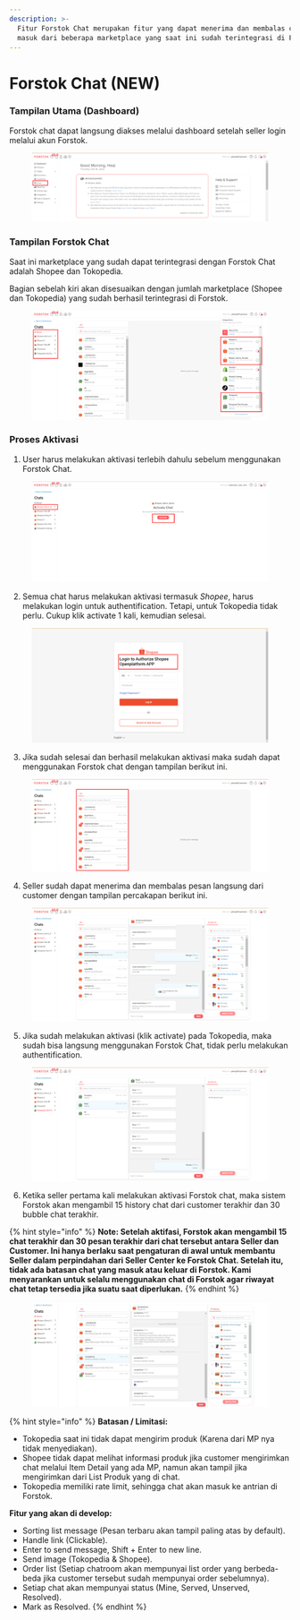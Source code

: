 ```yaml
---
description: >-
  Fitur Forstok Chat merupakan fitur yang dapat menerima dan membalas chat yang
  masuk dari beberapa marketplace yang saat ini sudah terintegrasi di Forstok.
---
```


# Forstok Chat (NEW)

### Tampilan Utama (Dashboard)

Forstok chat dapat langsung diakses melalui dashboard setelah seller login melalui akun Forstok.

<figure><img src="../.gitbook/assets/Screenshot_36.png" alt=""><figcaption></figcaption></figure>

### Tampilan Forstok Chat

Saat ini marketplace yang sudah dapat terintegrasi dengan Forstok Chat adalah Shopee dan Tokopedia.&#x20;

Bagian sebelah kiri akan disesuaikan dengan jumlah marketplace (Shopee dan Tokopedia) yang sudah berhasil terintegrasi di Forstok.

<figure><img src="../.gitbook/assets/Screenshot_37.png" alt=""><figcaption></figcaption></figure>

### Proses Aktivasi

1. User harus melakukan aktivasi terlebih dahulu sebelum menggunakan Forstok Chat.&#x20;

<figure><img src="../.gitbook/assets/Screenshot_38.png" alt=""><figcaption></figcaption></figure>

2. Semua chat harus melakukan aktivasi termasuk _Shopee_, harus melakukan login untuk authentification. Tetapi, untuk Tokopedia tidak perlu. Cukup klik activate 1 kali, kemudian selesai.

<figure><img src="../.gitbook/assets/Screenshot_39.png" alt=""><figcaption></figcaption></figure>

3. Jika sudah selesai dan berhasil melakukan aktivasi maka sudah dapat menggunakan Forstok chat dengan tampilan berikut ini.

<figure><img src="../.gitbook/assets/Screenshot_40.png" alt=""><figcaption></figcaption></figure>

4. Seller sudah dapat menerima dan membalas pesan langsung dari customer dengan tampilan percakapan berikut ini.

<figure><img src="../.gitbook/assets/Screenshot_41.png" alt=""><figcaption></figcaption></figure>

5. Jika sudah melakukan aktivasi (klik activate) pada Tokopedia, maka sudah bisa langsung menggunakan Forstok Chat, tidak perlu melakukan authentification.

<figure><img src="../.gitbook/assets/Screenshot_42.png" alt=""><figcaption></figcaption></figure>

6. Ketika seller pertama kali melakukan aktivasi Forstok chat, maka sistem Forstok akan mengambil 15 history chat dari customer terakhir dan 30 bubble chat terakhir.&#x20;

{% hint style="info" %}
**Note: Setelah aktifasi, Forstok akan mengambil 15 chat terakhir dan 30 pesan terakhir dari chat tersebut antara Seller dan Customer. Ini hanya berlaku saat pengaturan di awal untuk membantu Seller dalam perpindahan dari Seller Center ke Forstok Chat. Setelah itu, tidak ada batasan chat yang masuk atau keluar di Forstok. Kami menyarankan untuk selalu menggunakan chat di Forstok agar riwayat chat tetap tersedia jika suatu saat diperlukan.**
{% endhint %}

<figure><img src="../.gitbook/assets/WhatsApp Image 2023-05-09 at 09.41.48.jpeg" alt=""><figcaption></figcaption></figure>

{% hint style="info" %}
**Batasan / Limitasi:**&#x20;

* Tokopedia saat ini  tidak dapat mengirim produk (Karena dari MP nya tidak menyediakan).
* Shopee tidak dapat melihat informasi produk jika customer mengirimkan chat melalui Item Detail yang ada MP, namun akan tampil jika mengirimkan dari List Produk yang di chat.
* Tokopedia memiliki rate limit, sehingga chat akan masuk ke antrian di Forstok.



**Fitur yang akan di develop:**&#x20;

* Sorting list message (Pesan terbaru akan tampil paling atas by default).
* Handle link (Clickable).
* Enter to send message, Shift + Enter to new line.
* Send image (Tokopedia & Shopee).
* Order list (Setiap chatroom akan mempunyai list order yang berbeda-beda jika customer tersebut sudah mempunyai order sebelumnya).
* Setiap chat akan mempunyai status (Mine, Served, Unserved, Resolved).
* Mark as Resolved.
{% endhint %}

